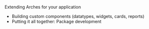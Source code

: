 Extending Arches for your application
- Building custom components (datatypes, widgets, cards, reports)
- Putting it all together: Package development

<p class="footer"><div class="logo"></div></p>
